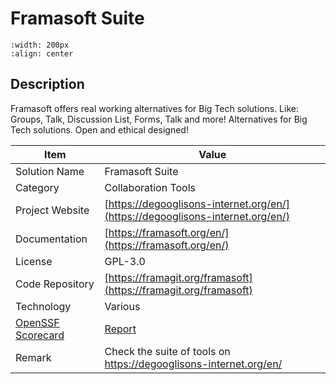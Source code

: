 # Framasoft Suite 



```{image} https://degooglisons-internet.org/public/img/Lets-leave-planet-GAFAM-NATU-BATX_by-David-Revoy.jpg 
:width: 200px 
:align: center 
```

## Description 
Framasoft offers real working alternatives for Big Tech solutions. Like: Groups, Talk, Discussion List, Forms, Talk and more! Alternatives for Big Tech solutions. Open and ethical designed!

| Item |  Value |
| ------ | ------ |
| Solution Name | Framasoft Suite |
| Category | Collaboration Tools |
| Project Website | [https://degooglisons-internet.org/en/](https://degooglisons-internet.org/en/) |
| Documentation | [https://framasoft.org/en/](https://framasoft.org/en/) |
| License | GPL-3.0 |
| Code Repository | [https://framagit.org/framasoft](https://framagit.org/framasoft) |
| Technology | Various |
| [OpenSSF Scorecard](https://scorecard.dev/) | [Report](https://securityscorecards.dev/viewer/?uri=framagit.org/framasoft) |
| Remark | Check the suite of tools on https://degooglisons-internet.org/en/ |  


